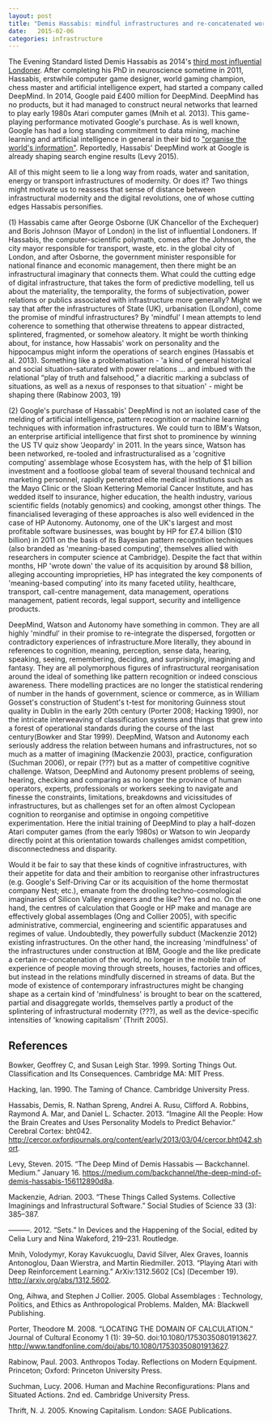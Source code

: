 ```yaml
---
layout: post
title: "Demis Hassabis: mindful infrastructures and re-concatenated worlds"
date:   2015-02-06 
categories: infrastructure
---
```


The Evening Standard listed Demis Hassabis as 2014's [third most influential Londoner]( http://www.standard.co.uk/news/the1000/the-1000--londons-most-influential-people-2014-tech-stars-9780818.html). After completing his PhD in neuroscience sometime in 2011, Hassabis, erstwhile computer game designer, world gaming champion, chess master and artificial intelligence expert, had started a company called DeepMind. In 2014, Google paid £400 million for DeepMind. DeepMind has no products, but it had managed to construct neural networks that learned to play early 1980s Atari computer games (Mnih et al. 2013). This game-playing performance motivated Google's purchase. As is well known, Google has had a long standing commitment to data mining, machine learning and artificial intelligence in general in their bid to ["organise the world's information"]( https://www.google.co.uk/about/company/). Reportedly, Hassabis' DeepMind work at Google is already shaping search engine results (Levy 2015).

All of this might seem to lie a long way from roads, water and sanitation, energy or transport infrastructures of modernity. Or does it? Two things might motivate us to reassess that sense of distance between infrastructural modernity and the digital revolutions, one of whose cutting edges Hassabis personifies.

(1) Hassabis came after George Osborne (UK Chancellor of the Exchequer) and Boris Johnson (Mayor of London) in the list of influential Londoners. If Hassabis, the computer-scientific polymath, comes after the Johnson, the city mayor responsible for transport, waste, etc. in the global city of London, and after Osborne, the government minister responsible for national finance and economic management, then there might be an infrastructural imaginary that connects them. What could the cutting edge of digital infrastructure, that takes the form of predictive modelling, tell us about the materiality, the temporality, the forms of subjectivation, power relations or publics associated with infrastructure more generally? Might we say that after the infrastructures of State (UK), urbanisation (London), come the promise of mindful infrastructures? By 'mindful' I mean attempts to lend coherence to something that otherwise threatens to appear distracted, splintered, fragmented, or somehow aleatory. It might be worth thinking about, for instance, how Hassabis' work on personality and the hippocampus might inform the operations of search engines (Hassabis et al. 2013). Something like a problematisation - 'a kind of general historical and social situation-saturated with power relations ... and imbued with the relational “play of truth and falsehood,” a diacritic marking a subclass of situations, as well as a nexus of responses to that situation' - might be shaping there (Rabinow 2003, 19)

(2) Google's purchase of Hassabis' DeepMind is not an isolated case of the melding of artificial intelligence, pattern recognition or machine learning techniques with information infrastructures. We could turn to IBM's Watson, an enterprise artificial intelligence that first shot to prominence by winning the US TV quiz show 'Jeopardy' in 2011. In the years since, Watson has been networked, re-tooled and infrastructuralised as a 'cognitive computing' assemblage whose Ecosystem has, with the help of \$1 billion investment and a footloose global team of several thousand technical and marketing personnel, rapidly penetrated elite medical institutions such as the Mayo Clinic or the Sloan Kettering Memorial Cancer Institute, and has wedded itself to insurance, higher education, the health industry, various scientific fields (notably genomics) and cooking, amongst other things. The financialised leveraging of these approaches is also well evidenced in the case of HP Autonomy. Autonomy, one of the UK's largest and most profitable software businesses, was bought by HP for £7.4 billion (\$10 billion) in 2011 on the basis of its Bayesian pattern recognition techniques (also branded as 'meaning-based computing', themselves allied with researchers in computer science at Cambridge). Despite the fact that within months, HP 'wrote down' the value of its acquisition by around \$8 billion, alleging accounting improprieties, HP has integrated the key components of 'meaning-based computing' into its many faceted utility, healthcare, transport, call-centre management, data management, operations management, patient records, legal support, security and intelligence products.

DeepMind, Watson and Autonomy have something in common. They are all highly 'mindful' in their promise to re-integrate the dispersed, forgotten or contradictory experiences of infrastructure.More literally, they abound in references to cognition, meaning, perception, sense data, hearing, speaking, seeing, remembering, deciding, and surprisingly, imagining and fantasy. They are all polymorphous figures of infrastructural reorganisation around the ideal of something like pattern recognition or indeed conscious awareness. There modelling practices are no longer the statistical rendering of number in the hands of government, science or commerce, as in William Gosset's construction of Student's t-test for monitoring Guinness stout quality in Dublin in the early 20th century (Porter 2008; Hacking 1990), nor the intricate interweaving of classification systems and things that grew into a forest of operational standards during the course of the last century(Bowker and Star 1999). DeepMind, Watson and Autonomy each seriously address the relation between humans and infrastructures, not so much as a matter of imagining (Mackenzie 2003), practice, configuration (Suchman 2006), or repair (???) but as a matter of competitive cognitive challenge. Watson, DeepMind and Autonomy present problems of seeing, hearing, checking and comparing as no longer the province of human operators, experts, professionals or workers seeking to navigate and finesse the constraints, limitations, breakdowns and vicissitudes of infrastructures, but as challenges set for an often almost Cyclopean cognition to reorganise and optimise in ongoing competitive experimentation. Here the initial training of DeepMind to play a half-dozen Atari computer games (from the early 1980s) or Watson to win Jeopardy directly point at this orientation towards challenges amidst competition, disconnectedness and disparity.

Would it be fair to say that these kinds of cognitive infrastructures, with their appetite for data and their ambition to reorganise other infrastructures (e.g. Google's Self-Driving Car or its acquisition of the home thermostat company Nest; etc.), emanate from the drooling techno-cosmological imaginaries of Silicon Valley engineers and the like? Yes and no. On the one hand, the centres of calculation that Google or HP make and manage are effectively global assemblages (Ong and Collier 2005), with specific administrative, commercial, engineering and scientific apparatuses and regimes of value. Undoubtedly, they powerfully subduct (Mackenzie 2012) existing infrastructures. On the other hand, the increasing 'mindfulness' of the infrastructures under construction at IBM, Google and the like predicate a certain re-concatenation of the world, no longer in the mobile train of experience of people moving through streets, houses, factories and offices, but instead in the relations mindfully discerned in streams of data. But the mode of existence of contemporary infrastructures might be changing shape as a certain kind of 'mindfulness' is brought to bear on the scattered, partial and disaggregate worlds, themselves partly a product of the splintering of infrastructural modernity (???), as well as the device-specific intensities of 'knowing capitalism' (Thrift 2005).

## References

Bowker, Geoffrey C, and Susan Leigh Star. 1999. Sorting Things Out. Classification and Its Consequences. Cambridge MA: MIT Press.

Hacking, Ian. 1990. The Taming of Chance. Cambridge University Press.

Hassabis, Demis, R. Nathan Spreng, Andrei A. Rusu, Clifford A. Robbins, Raymond A. Mar, and Daniel L. Schacter. 2013. “Imagine All the People: How the Brain Creates and Uses Personality Models to Predict Behavior.” Cerebral Cortex: bht042. http://cercor.oxfordjournals.org/content/early/2013/03/04/cercor.bht042.short.

Levy, Steven. 2015. “The Deep Mind of Demis Hassabis — Backchannel. Medium.” January 16. https://medium.com/backchannel/the-deep-mind-of-demis-hassabis-156112890d8a.

Mackenzie, Adrian. 2003. “These Things Called Systems. Collective Imaginings and Infrastructural Software.” Social Studies of Science 33 (3): 385–387.

———. 2012. “Sets.” In Devices and the Happening of the Social, edited by Celia Lury and Nina Wakeford, 219–231. Routledge.

Mnih, Volodymyr, Koray Kavukcuoglu, David Silver, Alex Graves, Ioannis Antonoglou, Daan Wierstra, and Martin Riedmiller. 2013. “Playing Atari with Deep Reinforcement Learning.” ArXiv:1312.5602 [Cs] (December 19). http://arxiv.org/abs/1312.5602.

Ong, Aihwa, and Stephen J Collier. 2005. Global Assemblages : Technology, Politics, and Ethics as Anthropological Problems. Malden, MA: Blackwell Publishing.

Porter, Theodore M. 2008. “LOCATING THE DOMAIN OF CALCULATION.” Journal of Cultural Economy 1 (1): 39–50. doi:10.1080/17530350801913627. http://www.tandfonline.com/doi/abs/10.1080/17530350801913627.

Rabinow, Paul. 2003. Anthropos Today. Reflections on Modern Equipment. Princeton; Oxford: Princeton University Press.

Suchman, Lucy. 2006. Human and Machine Reconfigurations: Plans and Situated Actions. 2nd ed. Cambridge University Press.

Thrift, N. J. 2005. Knowing Capitalism. London: SAGE Publications.


